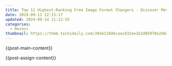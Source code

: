 ```yaml
---
title: Top 11 Highest-Ranking Free Image Format Changers - Discover Movavi
date: 2024-09-11 12:13:17
updated: 2024-09-14 11:12:55
categories:
  - movavi
thumbnail: https://thmb.techidaily.com/39eb12846caac832ee1b1d85070e2dd4cb557f02287ca2d451303bdd76b5dd20.jpg
---
```


{{post-main-content}}

<ins class="adsbygoogle"
     style="display:block"
     data-ad-format="autorelaxed"
     data-ad-client="ca-pub-7571918770474297"
     data-ad-slot="1223367746"></ins>

{{post-assign-content}}

<ins class="adsbygoogle"
     style="display:block"
     data-ad-client="ca-pub-7571918770474297"
     data-ad-slot="8358498916"
     data-ad-format="auto"
     data-full-width-responsive="true"></ins>

